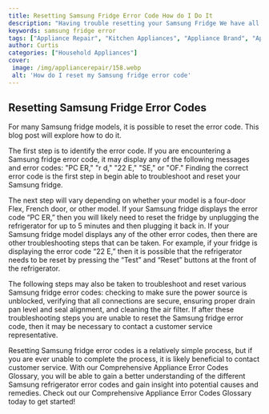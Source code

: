 ```yaml
---
title: Resetting Samsung Fridge Error Code How do I Do It
description: "Having trouble resetting your Samsung Fridge We have all the steps you need to reset your fridge error code quickly so you can get back to enjoying your fridge"
keywords: samsung fridge error
tags: ["Appliance Repair", "Kitchen Appliances", "Appliance Brand", "Appliance Installation"]
author: Curtis
categories: ["Household Appliances"]
cover: 
 image: /img/appliancerepair/158.webp
 alt: 'How do I reset my Samsung fridge error code'
---
```

## Resetting Samsung Fridge Error Codes 
For many Samsung fridge models, it is possible to reset the error code. This blog post will explore how to do it. 

The first step is to identify the error code. If you are encountering a Samsung fridge error code, it may display any of the following messages and error codes: "PC ER," "r d," "22 E," "SE," or "OF." Finding the correct error code is the first step in begin able to troubleshoot and reset your Samsung fridge. 

The next step will vary depending on whether your model is a four-door Flex, French door, or other model. If your Samsung fridge displays the error code “PC ER,” then you will likely need to reset the fridge by unplugging the refrigerator for up to 5 minutes and then plugging it back in. If your Samsung fridge model displays any of the other error codes, then there are other troubleshooting steps that can be taken. For example, if your fridge is displaying the error code “22 E,” then it is possible that the refrigerator needs to be reset by pressing the “Test” and “Reset” buttons at the front of the refrigerator.

The following steps may also be taken to troubleshoot and reset various Samsung fridge error codes: checking to make sure the power source is unblocked, verifying that all connections are secure, ensuring proper drain pan level and seal alignment, and cleaning the air filter. If after these troubleshooting steps you are unable to reset the Samsung fridge error code, then it may be necessary to contact a customer service representative.

Resetting Samsung fridge error codes is a relatively simple process, but if you are ever unable to complete the process, it is likely beneficial to contact customer service. With our Comprehensive Appliance Error Codes Glossary, you will be able to gain a better understanding of the different Samsung refrigerator error codes and gain insight into potential causes and remedies. Check out our Comprehensive Appliance Error Codes Glossary today to get started!
